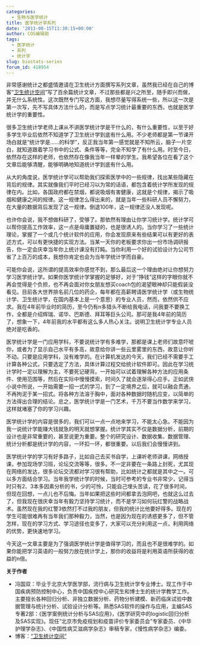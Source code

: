 ```yaml
---
categories:
  - 生物与医学统计
title: 医学统计学系列
date: '2013-08-15T11:30:15+00:00'
author: COS编辑部
tags:
  - 医学统计
  - 系列
  - 统计学
slug: biostats-series
forum_id: 418954
---
```


非常感谢统计之都盛情邀请在卫生统计方面撰写系列文章，虽然我已经在自己的博客“[卫生统计空间](http://hi.baidu.com/healthstat)”写了百余篇统计文章，不过那些都是兴之所至，随手即兴而做，并无什么系统性。这次既然专门写这方面，我想尽量写得系统一些，所以这一次是第一次写，先不写具体方法什么的，而是写点学习统计最重要的东西，也就是医学统计学的重要性。

很多卫生统计学老师上课从不讲医学统计学是干什么的，有什么重要性，以至于好多学生毕业后依然不知道学了卫生统计学到底有什么用。不少老师都是第一节课开场白就是“统计学是……的科学”，反正我当年第一感觉就是不知所云，脑子一片空白，就知道跟着学习书中的公式、条件等等，完全不知学了有什么用。时至今日，依然存在这样的老师，也依然存在像我当年一样晕的学生。我希望各位在看了这个文章后能够清醒，能够明确地知道统计学到底有什么用。<!--more-->
  
从大的角度说，医学统计学可以帮助我们探索医学中的一些规律，找出某些隐藏在背后的规律。其实就像我们平时已经习以为常的话语，都包含着统计学所发现的规律在内。比如，各国政府都在禁烟，都说吸烟有害健康，这就是个规律，揭示了吸烟和健康之间的规律。这一规律怎么得出来的，就是当年一些科研人员不懈努力，在大量的数据背后发现了这一规律。倒退100年，这一规律还没人发现呢。

也许你会说，我不想做科研了，受够了。那依然有理由让你学习统计学。统计学可以帮你提高工作效率，这一点是毋庸置疑的，也是很诱人的。当你学习了一些统计理论，掌握了一个或几个统计软件的应用，你会发现原来有些结果可以有更好的表述方式，可以有更快捷的实现方法。当某一天你的老板要求你出一份市场调研报告，你一定会庆幸当年你上统计课没有打盹。当你利用一个好的试验设计为公司节省了上百万的成本，我想你肯定也会为当年学统计学而自豪。

可能你会说，这所谓的提高效率你感觉不到，那么最后这一个理由绝对让你想努力学习医学统计学。如果你医学统计学掌握的足够好，对于“挣钱”这样的字眼你就不再会觉得是个负担，也不再会面对你女朋友想买coach包的渴望眼神却只能假装没看见。目前各大世界排名前几位的药企，每年都在高薪聘请医学统计学（或生物统计学、卫生统计学，在国内基本上是一个意思）的专业人员，然而，依然供不应求。我在4年前毕业时的简历，至今仍有n多猎头不断给我电话，问我要不要换工作，全都是介绍辉瑞、诺华、巴斯德、拜耳等巨头公司。那可是我4年前的简历了，想象一下，4年前我的水平都有这么多人热心关注。说明卫生统计学专业人员绝对是吃香的。

医学统计学是一门应用学科，不要说统计学有多难学，那都是课上老师们故意吓唬你，或者为了显示自己水平有多高，故意给你讲一些云里雾里的东西，故意让你听不动。只要是应用学科，没有难学的。在计算机发达的今天，我们已经不需要手工计算各种公式，只要选定了方法，具体计算过程交给统计软件即可。因此在学习统计学时一定以理解为主，不要死记硬背。一开始可以试着理解各种方法的应用条件、使用范围等，然后在实际中慢慢摸索，时间久了就会逐渐得心应手。正如武侠小说中所说，一开始需要一招一式的学习，到了一定境界之后，就可以融会贯通，不再拘泥于某一招式。将各种方法溶于胸中，面对各种数据时随机应变，以简单的方法得出合理的结论。总之，医学统计学是一门艺术，千万不要当作数学来学习，这样就堵塞了你的学习兴趣。

医学统计学的内容是很多的，我们可以一点一点地来学习，不能太心急。不能因为我一说统计学能赚大钱就急的明天就想掌握。统计学其实不仅是数据分析，前期的设计也是非常重要的，甚至说更为重要。整个的研究设计、数据收集、数据管理、统计分析都是统计学的内容，一环扣一环，都很重要。以后我们会慢慢讲到。

医学统计学的学习有好多路子，比如自己去买书自学，上课听老师讲课，网络授课，参加现场学习班，论坛交流等等，很多。不一定非要在一条路上封死，尤其现在网络的发达，很多论坛交流都对学习很有帮助，比如统计之都就是其中之一。可以多方面结合学习。当年我学统计学的时候，当时可参考的专业书非常少，记得当时只有2、3本多因素分析的书，少的可怜，只能自己埋头苦读，花了很多时间，但现在回想，一点儿也不后悔。当年如果把这些时间都拿去泡网吧，也就这么过去了，但我现在很庆幸当年有毅力坚持学习统计，而不是学习如何玩红警的战略战术。虽然现在我的红警3依然打不过我的朋友，但我的统计比他要好得多。现在的学生可能很难再有当年我们那种毅力，当然，也是因为现在的诱惑更多了，但不管怎样，现在的学习方式、学习途径也变多了，大家可以充分利用这一点，利用网络的优势，更快速地学习。

今天这一文章主要是为了强调医学统计学是值得学习的，而且也不是很难学的。如果你能把学习英语的一般努力放在统计学上，那你的收益将是利用英语所获得的收益的n倍。

**关于作者**

* 冯国双：毕业于北京大学医学部，流行病与卫生统计学专业博士。现工作于中国疾病预防控制中心，负责中国疾控中心研究生和博士生的统计学教学工作。主要擅长各种回归分析、非独立数据分析、药物分析建模、新药临床试验中数据管理与统计分析、试验设计分析等。熟悉SAS软件的操作与应用，主编SAS专著2部：《医学案例统计分析与SAS应用》，《医学研究中的logistic回归分析及SAS实现》。现任“北京市免疫规划和疫苗评价专家委员会”专家委员、《中华护理学杂志》、《中国性病艾滋病学杂志》审稿专家，《慢性病学杂志》编委。
* 博客：[“卫生统计空间”](http://hi.baidu.com/healthstat)
